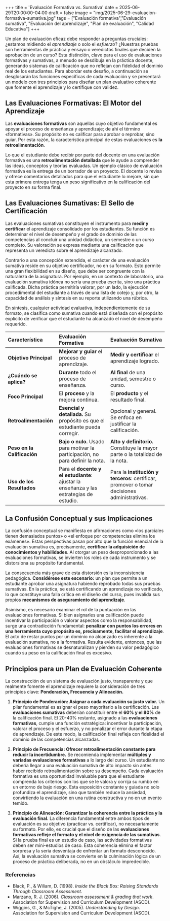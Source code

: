 +++
title = 'Evaluación Formativa vs. Sumativa'
date = 2025-06-29T20:00:00-04:00
draft = false
image = "img/2025-06-29-evaluacion-formativa-sumativa.jpg" 
tags = ["Evaluación formativa","Evaluación sumativa", "Evaluación del aprendizaje", "Plan de evaluación", "Calidad Educativa"]
+++

Un plan de evaluación eficaz debe responder a preguntas cruciales: ¿estamos midiendo el _aprendizaje_ o solo el _esfuerzo_? ¿Nuestras pruebas son herramientas de práctica y ensayo o veredictos finales que deciden la aprobación de un curso? Esta distinción, clave para el uso de evaluaciones formativas y sumativas, a menudo se desdibuja en la práctica docente, generando sistemas de calificación que no reflejan con fidelidad el dominio real de los estudiantes. Para abordar este desafío, a continuación se desglosarán las funciones específicas de cada evaluación y se presentará un modelo con tres principios para diseñar un plan evaluativo coherente que fomente el aprendizaje y lo certifique con validez.

## **Las Evaluaciones Formativas: El Motor del Aprendizaje**

Las **evaluaciones formativas** son aquellas cuyo objetivo fundamental es apoyar el proceso de enseñanza y aprendizaje; de ahí el término «formativas». Su propósito no es calificar para aprobar o reprobar, sino guiar. Por esta razón, la característica principal de estas evaluaciones es **la retroalimentación**.

Lo que el estudiante debe recibir por parte del docente en una evaluación formativa es una **retroalimentación detallada** que le ayude a comprender las ideas, conceptos y teorías evaluadas. Un ejemplo clásico de evaluación formativa es la entrega de un borrador de un proyecto. El docente lo revisa y ofrece comentarios detallados para que el estudiante lo mejore, sin que esta primera entrega tenga un peso significativo en la calificación del proyecto en su forma final.

## **Las Evaluaciones Sumativas: El Sello de Certificación**

Las evaluaciones sumativas constituyen el instrumento para **medir y certificar** el aprendizaje consolidado por los estudiantes. Su función es determinar el nivel de desempeño y el grado de dominio de las competencias al concluir una unidad didáctica, un semestre o un curso completo. Su valoración se expresa mediante una calificación que representa un veredicto sobre el aprendizaje alcanzado.

Contrario a una concepción extendida, el carácter de una evaluación sumativa reside en su objetivo certificador, no en su formato. Esto permite una gran flexibilidad en su diseño, que debe ser congruente con la naturaleza de la asignatura. Por ejemplo, en un contexto de laboratorio, una evaluación sumativa idónea no sería una prueba escrita, sino una práctica calificada. Dicha práctica permitiría valorar, por un lado, la ejecución procedimental del estudiante a través de una lista de cotejo y, por otro, la capacidad de análisis y síntesis en su reporte utilizando una rúbrica.

En síntesis, cualquier actividad evaluativa, independientemente de su formato, se clasifica como sumativa cuando está diseñada con el propósito explícito de verificar que el estudiante ha alcanzado el nivel de desempeño requerido.

| Característica              | Evaluación Formativa                                                                    | Evaluación Sumativa                                                                          |
| :-------------------------- | :-------------------------------------------------------------------------------------- | :------------------------------------------------------------------------------------------- |
| **Objetivo Principal**      | **Mejorar y guiar** el proceso de aprendizaje.                                          | **Medir y certificar** el aprendizaje logrado.                                               |
| **¿Cuándo se aplica?**      | **Durante** todo el proceso de enseñanza.                                               | **Al final** de una unidad, semestre o curso.                                                |
| **Foco Principal**          | El **proceso** y la mejora continua.                                                    | El **producto** y el resultado final.                                                        |
| **Retroalimentación**       | **Esencial y detallada.** Su propósito es que el estudiante pueda corregir.             | Opcional y general. Se enfoca en justificar la calificación.                                 |
| **Peso en la Calificación** | **Bajo o nulo.** Usado para motivar la participación, no para definir la nota.          | **Alto y definitorio.** Constituye la mayor parte o la totalidad de la nota.                 |
| **Uso de los Resultados**   | Para el **docente y el estudiante**: ajustar la enseñanza y las estrategias de estudio. | Para la **institución y terceros**: certificar, promover o tomar decisiones administrativas. |

## **La Confusión Conceptual y sus Implicaciones**

La confusión conceptual se manifiesta en afirmaciones como «los parciales tienen demasiados puntos» o «el enfoque por competencias elimina los exámenes». Estas perspectivas pasan por alto que la función esencial de la evaluación sumativa es, precisamente, **certificar la adquisición de conocimientos y habilidades**. Al otorgar un peso desproporcionado a las evaluaciones formativas, se invierten los roles de cada instrumento y se distorsiona su propósito fundamental.

La consecuencia más grave de esta distorsión es la inconsistencia pedagógica. **Considérese este escenario:** un plan que permite a un estudiante aprobar una asignatura habiendo reprobado todas sus pruebas sumativas. En la práctica, se está certificando un aprendizaje no verificado, lo que constituye una falla crítica en el diseño del curso, pues invalida sus propios **mecanismos de aseguramiento del aprendizaje**.

Asimismo, es necesario examinar el rol de la puntuación en las evaluaciones formativas. Si bien asignarles una calificación puede incentivar la participación o valorar aspectos como la responsabilidad, surge una contradicción fundamental: **penalizar con puntos los errores en una herramienta cuyo propósito es, precisamente, facilitar el aprendizaje**. El acto de restar puntos por un dominio no alcanzado es inherente a la evaluación sumativa, no a la formativa. Resulta evidente, entonces, que las evaluaciones formativas se desnaturalizan y pierden su valor pedagógico cuando su peso en la calificación final es excesivo.

## **Principios para un Plan de Evaluación Coherente**

La construcción de un sistema de evaluación justo, transparente y que realmente fomente el aprendizaje requiere la consideración de tres principios clave: **Ponderación, Frecuencia y Alineación.**

1.  **Principio de Ponderación: Asignar a cada evaluación su justo valor.**
    Un pilar fundamental es asignar el peso mayoritario a la certificación. Las **evaluaciones sumativas** deberían constituir entre el **60% y el 80%** de la calificación final. El 20-40% restante, asignado a las **evaluaciones formativas**, cumple una función estratégica: incentivar la participación, valorar el proceso y el esfuerzo, y no penalizar el error durante la etapa de aprendizaje. De este modo, la calificación final refleja con fidelidad el dominio de las competencias alcanzadas.

2.  **Principio de Frecuencia: Ofrecer retroalimentación constante para reducir la incertidumbre.**
    Se recomienda implementar **múltiples y variadas evaluaciones formativas** a lo largo del curso. Un estudiante no debería llegar a una evaluación sumativa de alto impacto sin antes haber recibido retroalimentación sobre su desempeño. Cada evaluación formativa es una oportunidad invaluable para que el estudiante comprenda los criterios con los que se le valora y corrija su rumbo en un entorno de bajo riesgo. Esta exposición constante y guiada no solo profundiza el aprendizaje, sino que también reduce la ansiedad, convirtiendo la evaluación en una rutina constructiva y no en un evento temido.

3.  **Principio de Alineación: Garantizar la coherencia entre la práctica y la evaluación final.**
    La diferencia fundamental entre ambos tipos de evaluación es su objetivo (practicar vs. certificar), no necesariamente su formato. Por ello, es crucial que el diseño de las **evaluaciones formativas refleje el formato y el nivel de exigencia de las sumativas**. Si la prueba final es un estudio de caso, las actividades formativas deben ser mini-estudios de caso. Esta coherencia elimina el factor sorpresa y la seria desventaja de enfrentar un formato desconocido. Así, la evaluación sumativa se convierte en la culminación lógica de un proceso de práctica deliberada, no en un obstáculo impredecible.

### **Referencias**

- Black, P., & Wiliam, D. (1998). _Inside the Black Box: Raising Standards Through Classroom Assessment_.
- Marzano, R. J. (2006). _Classroom assessment & grading that work_. Association for Supervision and Curriculum Development (ASCD).
- Wiggins, G., & McTighe, J. (2005). _Understanding by Design_. Association for Supervision and Curriculum Development (ASCD).

